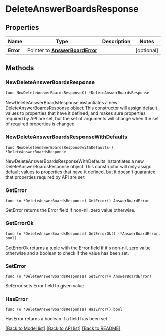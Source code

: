 # DeleteAnswerBoardsResponse

## Properties

Name | Type | Description | Notes
------------ | ------------- | ------------- | -------------
**Error** | Pointer to [**AnswerBoardError**](AnswerBoardError.md) |  | [optional] 

## Methods

### NewDeleteAnswerBoardsResponse

`func NewDeleteAnswerBoardsResponse() *DeleteAnswerBoardsResponse`

NewDeleteAnswerBoardsResponse instantiates a new DeleteAnswerBoardsResponse object
This constructor will assign default values to properties that have it defined,
and makes sure properties required by API are set, but the set of arguments
will change when the set of required properties is changed

### NewDeleteAnswerBoardsResponseWithDefaults

`func NewDeleteAnswerBoardsResponseWithDefaults() *DeleteAnswerBoardsResponse`

NewDeleteAnswerBoardsResponseWithDefaults instantiates a new DeleteAnswerBoardsResponse object
This constructor will only assign default values to properties that have it defined,
but it doesn't guarantee that properties required by API are set

### GetError

`func (o *DeleteAnswerBoardsResponse) GetError() AnswerBoardError`

GetError returns the Error field if non-nil, zero value otherwise.

### GetErrorOk

`func (o *DeleteAnswerBoardsResponse) GetErrorOk() (*AnswerBoardError, bool)`

GetErrorOk returns a tuple with the Error field if it's non-nil, zero value otherwise
and a boolean to check if the value has been set.

### SetError

`func (o *DeleteAnswerBoardsResponse) SetError(v AnswerBoardError)`

SetError sets Error field to given value.

### HasError

`func (o *DeleteAnswerBoardsResponse) HasError() bool`

HasError returns a boolean if a field has been set.


[[Back to Model list]](../README.md#documentation-for-models) [[Back to API list]](../README.md#documentation-for-api-endpoints) [[Back to README]](../README.md)



